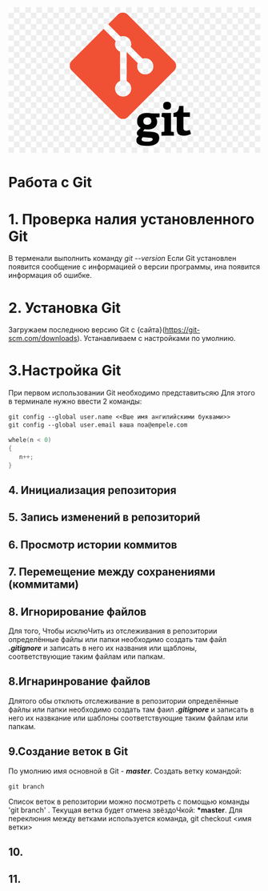 ![Logo](kisspng-computer-icons-pro-git-portable-network-graphics-i-git-book-pro-git-app-app-5b80546c0b1311.5417567715351368760454.jpg)
# Работа с Git

# 1.  Проверка  налия установленного  Git
В терменали выполнить команду   *git --version*
 Если Git установлен появится сообщение с информацией о версии программы, ина появится информация об ошибке.

 # 2.  Установка Git
 Загружаем последнюю версию Git с {сайта}(https://git-scm.com/downloads).
 Устанавливаем с настройками по умолнию.

 # 3.Настройка Git
 При первом использовании Git необходимо представитьсяю
 Для этого в терминале нужно ввести 2 команды: 
 ``````
 git config --global user.name <<Вше имя ангилийскими буквами>>
 git config --global user.email ваша поа@empele.com 
 ``````
 ```C
 whele(n < 0)
 {
    n++;
 }
 ``````
 
 ## 4. Инициализация репозитория
 ## 5. Запись изменений в репозиторий
 ## 6. Просмотр истории коммитов
 ## 7. Перемещение между сохранениями (коммитами)
 ## 8. Игнорирование файлов
 Для того,  Чтобы исклюЧить из отслеживания в репозитории определённые файлы или папки необходимо создать там файл ***.gitignore*** и записать в него их названия или щаблоны,  соответствующие таким файлам или папкам.

## 8.Игнаринрование файлов
Длятого обы отклють отслеживание в репозитории определённые файлы или папки необходимо создать там фаил ***.gitignore*** и записать в него их назвкание или шаблоны соответствующие таким файлам или папкам.

## 9.Создание веток в Git
По умолнию имя основной в Git - ***master***.
Создать ветку командой:
```
git branch
``` 
Список веток в репозитории можно посмотреть с помощью команды 'git branch' .
Текущая ветка будет отмена звёздоЧкой: **\*master**.
Для переклюния между ветками используется команда, git checkout <имя ветки>

## 10.
## 11.

